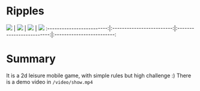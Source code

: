 # Ripples
<img src="https://github.com/RiceLiao/Game-Ripples-20180720/blob/master/img/cover.jpg"> |
<img src="https://github.com/RiceLiao/Game-Ripples-20180720/blob/master/img/1.jpg"> |
<img src="https://github.com/RiceLiao/Game-Ripples-20180720/blob/master/img/2.jpg"> |
<img src="https://github.com/RiceLiao/Game-Ripples-20180720/blob/master/img/3.jpg"> 
:-------------------------:|:-------------------------:|:-------------------------:|:-------------------------:

# Summary
It is a 2d leisure mobile game, with simple rules but high challenge :)
There is a demo video in `/video/show.mp4`